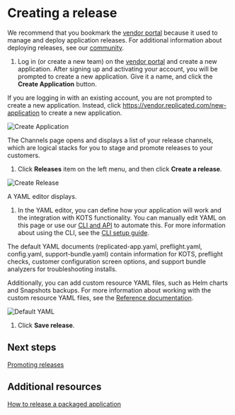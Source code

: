 # Creating a release

We recommend that you bookmark the [vendor portal](https://vendor.replicated.com) because it used to manage and deploy application releases.
For additional information about deploying releases, see our [community](https://help.replicated.com/community/).

1. Log in (or create a new team) on the [vendor portal](https://vendor.replicated.com) and create a new application. After signing up and activating your account, you will be prompted to create a new application. Give it a name, and click the **Create Application** button.

  If you are logging in with an existing account, you are not prompted to create a new application. Instead, click https://vendor.replicated.com/new-application to create a new application.

  ![Create Application](/images/guides/kots/create-application.png)

  The Channels page opens and displays a list of your release channels, which are logical stacks for you to stage and promote releases to your customers.

1. Click **Releases** item on the left menu, and then click **Create a release**.

  ![Create Release](/images/guides/kots/create-release.png)

  A YAML editor displays.

1. In the YAML editor, you can define how your application will work and the integration with KOTS functionality. You can manually edit YAML on this page or use our [CLI and API](/vendor/cli) to automate this. For more information about using the CLI, see the [CLI setup guide](/vendor/guides/cli-quickstart/#2-setting-a-service-account-token).

  The default YAML documents (replicated-app.yaml, preflight.yaml, config.yaml, support-bundle.yaml) contain information for KOTS, preflight checks, customer configuration screen options, and support bundle analyzers for troubleshooting installs.

  Additionally, you can add custom resource YAML files, such as Helm charts and Snapshots backups. For more information about working with the custom resource YAML files, see the [Reference documentation](/reference/v1beta1).

  ![Default YAML](/images/guides/kots/default-yaml.png)

1. Click **Save release**.

## Next steps

[Promoting releases](https://replicated-docs.netlify.app/docs/vendor/releases-promoting)

## Additional resources

[How to release a packaged application](https://replicated-docs.netlify.app/docs/vendor/releases-workflow)
